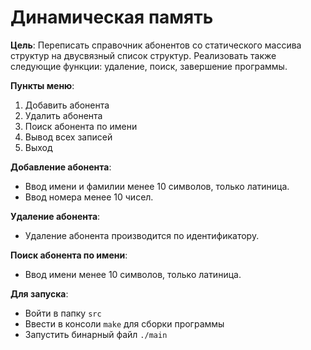 # Динамическая память

**Цель**: Переписать справочник абонентов со статического массива структур на двусвязный список структур. Реализовать также следующие функции: удаление, поиск, завершение программы.

**Пункты меню**:
1. Добавить абонента
2. Удалить абонента
3. Поиск абонента по имени
4. Вывод всех записей
5. Выход

**Добавление абонента**:
- Ввод имени и фамилии менее 10 символов, только латиница.
- Ввод номера менее 10 чисел.

**Удаление абонента**:
- Удаление абонента производится по идентификатору.

**Поиск абонента по имени**:
- Ввод имени менее 10 символов, только латиница.

**Для запуска**:
- Войти в папку `src`
- Ввести в консоли `make` для сборки программы
- Запустить бинарный файл `./main`